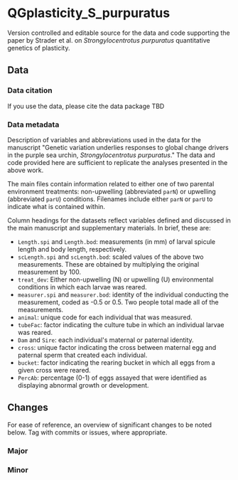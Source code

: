 # QGplasticity_S_purpuratus
Version controlled and editable source for the data and code supporting the paper by Strader et al. on _Strongylocentrotus purpuratus_ quantitative genetics of plasticity.

## Data
### Data citation
If you use the data, please cite the data package TBD<!-- archived in the Dryad Data Repository: https://doi.org/ -->

### Data metadata
Description of variables and abbreviations used in the data for the manuscript "Genetic variation underlies responses to global change drivers in the purple sea urchin, _Strongylocentrotus purpuratus_." The data and code provided here are sufficient to replicate the analyses presented in the above work.

The main files contain information related to either one of two parental environment treatments: non-upwelling (abbreviated `parN`) or upwelling (abbreviated `parU`) conditions. Filenames include either `parN` or `parU` to indicate what is contained within.

Column headings for the datasets reflect variables defined and discussed in the main manuscript and supplementary materials. In brief, these are:

  - `Length.spi` and `Length.bod`: measurements (in mm) of larval spicule length and body length, respectively.
  - `scLength.spi` and `scLength.bod`: scaled values of the above two measurements. These are obtained by multiplying the original measurement by 100.
  - `treat_dev`: Either non-upwelling (N) or upwelling (U) environmental conditions in which each larvae was reared.
  - `measurer.spi` and `measurer.bod`: identity of the individual conducting the measurement, coded as -0.5 or 0.5. Two people total made all of the measurements.
  - `animal`: unique code for each individual that was measured.
  - `tubeFac`: factor indicating the culture tube in which an individual larvae was reared.
  - `Dam` and `Sire`: each individual's maternal or paternal identity.
  - `cross`: unique factor indicating the cross between maternal egg and paternal sperm that created each individual.
  - `bucket`: factor indicating the rearing bucket in which all eggs from a given cross were reared.
  - `PercAb`: percentage (0-1) of eggs assayed that were identified as displaying abnormal growth or development. 

## Changes
For ease of reference, an overview of significant changes to be noted below. Tag with commits or issues, where appropriate.

### Major

### Minor
